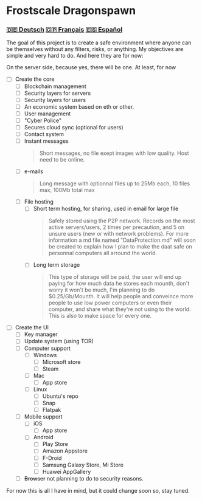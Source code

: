# Frostscale Dragonspawn

### [:de: Deutsch](markdown/deutsch/README.md)  [:clipperton_island: Français](markdown/french/README.md)  [:es: Español](markdown/español/README.md)<br>
The goal of this project is to create a safe environment where anyone can be themselves without any filters, risks, or anything. 
My objectives are simple and very hard to do. And here they are for now:

On the server side, because yes, there will be one. At least, for now
- [ ] Create the core
  - [ ] Blockchain management
  - [ ] Security layers for servers
  - [ ] Security layers for users
  - [ ] An economic system based on eth or other.
  - [ ] User management
  - [ ] "Cyber Police"
  - [ ] Secures cloud sync (optional for users)
  - [ ] Contact system
  - [ ] Instant messages
    > Short messages, no file exept images with low quality. Host need to be online.
  - [ ] e-mails
    > Long message with optionnal files up to 25Mb each, 10 files max, 100Mb total max
  - [ ] File hosting
    - [ ] Short term hosting, for sharing, used in email for large file
      > Safely stored using the P2P network. Records on the most active servers/users, 2 times per precaution, and 5 on unsure users (new or with network problems). For more information a md file named "DataProtection.md" will soon be created to explain how I plan to make the daat safe on personnal computers all arround the world.
    - [ ] Long term storage
      > This type of storage will be paid, the user will end up paying for how much data he stores each mounth, don't worry it won't be much, I'm planning to do $0.25/Gb/Mounth. It will help people and conveince more people to use low power computers or even their computer, and share what they're not using to the world. This is also to make space for every one.
- [ ] Create the UI
  - [ ] Key manager
  - [ ] Update system (using TOR)
  - [ ] Computer support
    - [ ] Windows
      - [ ] Microsoft store
      - [ ] Steam
    - [ ] Mac
      - [ ] App store
    - [ ] Linux
      - [ ] Ubuntu's repo
      - [ ] Snap
      - [ ] Flatpak
  - [ ] Mobile support
    - [ ] iOS
      - [ ] App store
    - [ ] Android
      - [ ] Play Store
      - [ ] Amazon Appstore
      - [ ] F-Droid
      - [ ] Samsung Galaxy Store, Mi Store
      - [ ] Huawei AppGallery
  - [ ] ~~Browser~~ not planning to do to security reasons.
  
For now this is all I have in mind, but it could change soon so, stay tuned.